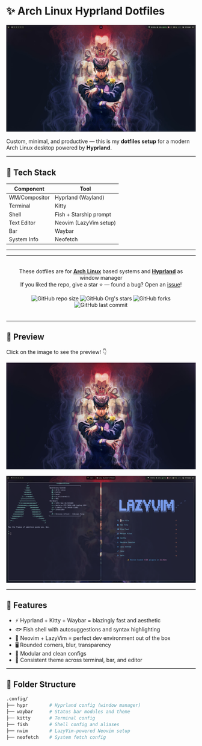 # ✨ Arch Linux Hyprland Dotfiles

![Hyprland Setup](./assets/showcase1.png)

Custom, minimal, and productive — this is my **dotfiles setup** for a modern Arch Linux desktop powered by **Hyprland**.

---

## 🔧 Tech Stack

| Component     | Tool                     |
|---------------|--------------------------|
| WM/Compositor | Hyprland (Wayland)       |
| Terminal      | Kitty                    |
| Shell         | Fish + Starship prompt   |
| Text Editor   | Neovim (LazyVim setup)   |
| Bar           | Waybar                   |
| System Info   | Neofetch                 |

---

<table>
<tbody>
<td align="center">
<img width="2000" height="0"><br>

These dotfiles are for **[Arch Linux](https://archlinux.org)** based systems and **[Hyprland](https://hyprland.org)** as window manager<br>
If you liked the repo, give a star ⭐ — found a bug? Open an [issue](https://github.com/Ethics03/arch-dotfiles/issues/new)!

![GitHub repo size](https://img.shields.io/github/repo-size/Ethics03/arch-dotfiles)
![GitHub Org's stars](https://img.shields.io/github/stars/Ethics03/arch-dotfiles)
![GitHub forks](https://img.shields.io/github/forks/Ethics03/arch-dotfiles)
![GitHub last commit](https://img.shields.io/github/last-commit/Ethics03/arch-dotfiles)


<img width="2000" height="0">
</td>
</tbody>
</table>

## 📸 Preview


Click on the image to see the preview! 👇

[![Watch the demo](assets/josuke.jpeg)](https://youtu.be/MlPf3jB7Ps8?feature=shared)



![demo](./assets/showcase2.png)




---

## 🚀 Features

- ⚡️ Hyprland + Kitty + Waybar = blazingly fast and aesthetic
- 🐟 Fish shell with autosuggestions and syntax highlighting
- 🧠 Neovim + LazyVim = perfect dev environment out of the box
- 🖥 Rounded corners, blur, transparency
- 🎯 Modular and clean configs
- 🎨 Consistent theme across terminal, bar, and editor

---

## 📁 Folder Structure

```bash
.config/
├── hypr        # Hyprland config (window manager)
├── waybar      # Status bar modules and theme
├── kitty       # Terminal config
├── fish        # Shell config and aliases
├── nvim        # LazyVim-powered Neovim setup
├── neofetch    # System fetch config

